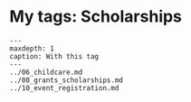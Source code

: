 # My tags: Scholarships

```{toctree}
---
maxdepth: 1
caption: With this tag
---
../06_childcare.md
../08_grants_scholarships.md
../10_event_registration.md
```
